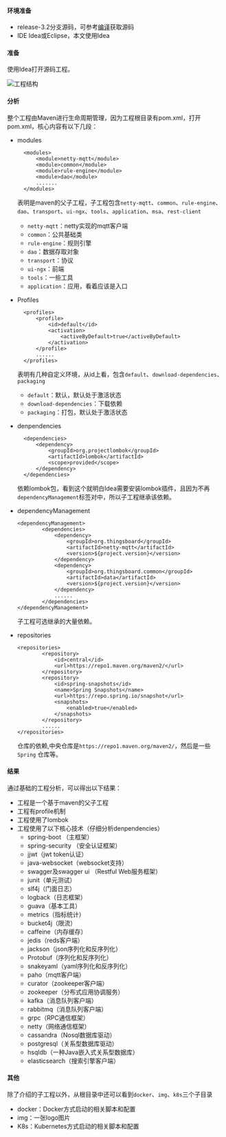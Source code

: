 #### 环境准备

- release-3.2分支源码，可参考[编译](编译.md)获取源码
- IDE Idea或Eclipse，本文使用Idea



#### 准备

使用Idea打开源码工程。

![工程结构](../image/工程结构.png)



#### 分析

整个工程由Maven进行生命周期管理，因为工程根目录有pom.xml，打开pom.xml，核心内容有以下几段：

- modules

  ```
    <modules>
        <module>netty-mqtt</module>
        <module>common</module>
        <module>rule-engine</module>
        <module>dao</module>
        .......
    </modules>
  ```

  表明是maven的父子工程，子工程包含`netty-mqtt`、`common`、`rule-engine`、`dao`、`transport`、`ui-ngx`、`tools`、`application`、`msa`、`rest-client`

  - `netty-mqtt`：netty实现的mqtt客户端
  - `common`：公共基础类
  - `rule-engine`：规则引擎
  - `dao`：数据存取对象
  - `transport`：协议
  - `ui-ngx`：前端
  - `tools`：一些工具
  -  `application`：应用，看着应该是入口

- Profiles
  ```
    <profiles>
        <profile>
            <id>default</id>
            <activation>
                <activeByDefault>true</activeByDefault>
            </activation>
        </profile>
        ......
    </profiles>
  ```
  表明有几种自定义环境，从id上看，包含`default`、`download-dependencies`、`packaging`
  - `default`：默认，默认处于激活状态
  - `download-dependencies`：下载依赖
  - `packaging`：打包，默认处于激活状态
  
- denpendencies
  ```
    <dependencies>
        <dependency>
            <groupId>org.projectlombok</groupId>
            <artifactId>lombok</artifactId>
            <scope>provided</scope>
        </dependency>
    </dependencies>
  ```
  依赖lombok包，看到这个就明白Idea需要安装lombok插件，且因为不再`dependencyManagement`标签对中，所以子工程继承该依赖。
  
- dependencyManagement

  ```
  <dependencyManagement>
          <dependencies>
              <dependency>
                  <groupId>org.thingsboard</groupId>
                  <artifactId>netty-mqtt</artifactId>
                  <version>${project.version}</version>
              </dependency>
              <dependency>
                  <groupId>org.thingsboard.common</groupId>
                  <artifactId>data</artifactId>
                  <version>${project.version}</version>
              </dependency>
              ......
          </dependencies>
  </dependencyManagement>        
  ```

  子工程可选继承的大量依赖。

- repositories

  ```
  <repositories>
          <repository>
              <id>central</id>
              <url>https://repo1.maven.org/maven2/</url>
          </repository>
          <repository>
              <id>spring-snapshots</id>
              <name>Spring Snapshots</name>
              <url>https://repo.spring.io/snapshot</url>
              <snapshots>
                  <enabled>true</enabled>
              </snapshots>
          </repository>
          ......
  </repositories>
  ```
  
  仓库的依赖,中央仓库是`https://repo1.maven.org/maven2/`，然后是一些`Spring` 仓库等。



#### 结果

通过基础的工程分析，可以得出以下结果：

- 工程是一个基于maven的父子工程
- 工程有profile机制
- 工程使用了lombok
- 工程使用了以下核心技术（仔细分析denpendencies）
  - spring-boot （主框架）
  - spring-security （安全认证框架）
  - jjwt（jwt token认证）
  - java-websocket（websocket支持）
  - swagger及swagger ui （Restful Web服务框架）
  - junit（单元测试）
  - slf4j（门面日志）
  - logback（日志框架）
  - guava（基本工具）
  - metrics（指标统计）
  - bucket4j（限流）
  - caffeine（内存缓存）
  - jedis（reds客户端）
  - jackson（json序列化和反序列化）
  - Protobuf（序列化和反序列化）
  - snakeyaml（yaml序列化和反序列化）
  - paho（mqtt客户端）
  - curator（zookeeper客户端）
  - zookeeper（分布式应用协调服务）
  - kafka（消息队列客户端）
  - rabbitmq（消息队列客户端）
  - grpc（RPC通信框架）
  - netty（网络通信框架）
  - cassandra（Nosql数据库驱动）
  - postgresql（关系型数据库驱动）
  - hsqldb（一种Java嵌入式关系型数据库）
  - elasticsearch（搜索引擎客户端）

#### 其他

除了介绍的子工程以外，从根目录中还可以看到`docker`、`img`、`k8s`三个子目录

- docker：Docker方式启动的相关脚本和配置
- img：一张logo图片
- K8s：Kubernetes方式启动的相关脚本和配置





